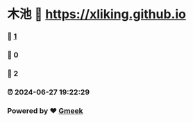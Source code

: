 # 木池 :link: https://xliking.github.io 
### :page_facing_up: [1](https://xliking.github.io/tag.html) 
### :speech_balloon: 0 
### :hibiscus: 2 
### :alarm_clock: 2024-06-27 19:22:29 
### Powered by :heart: [Gmeek](https://github.com/Meekdai/Gmeek)
